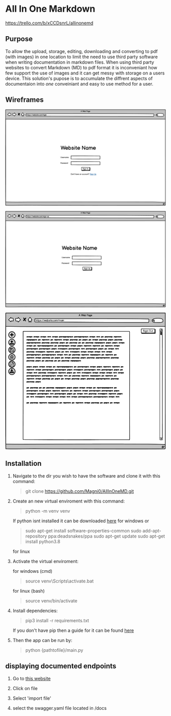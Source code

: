 # All In One Markdown

<https://trello.com/b/xCCDsnrL/allinonemd>

## Purpose

To allow the upload, storage, editing, downloading and converting to pdf (with images) in one location to limit the need to use third party software when writing documentation in markdown files. When using third party websites to convert Markdown (MD) to pdf format it is inconveniant how few support the use of images and it can get messy with storage on a users device. This solution's pupose is to accumulate the diffrent aspects of documentaion into *one* conveiniant and easy to use method for a user.

## Wireframes

![login page](docs/login-wireframe.png)

![sign up page](docs/sign-up-wireframe.png)

![main page](docs/main-wireframe.png)

## Installation

1. Navigate to the dir you wish to have the software and clone it with this command:

    >git clone https://github.com/Magni0/AllInOneMD.git

2. Create an new virtual enviroment with this command:

    >python -m venv venv

    If python isnt installed it can be downloaded [here](https://www.python.org/downloads/) for windows or

    >sudo apt-get install software-properties-common
    >sudo add-apt-repository ppa:deadsnakes/ppa
    >sudo apt-get update
    >sudo apt-get install python3.8

    for linux

3. Activate the virtual enviroment:

    for windows (cmd)

    >source venv\Scripts\activate.bat

    for linux (bash)

    >source venv/bin/activate

4. Install dependencies:

    >pip3 install -r requirements.txt

    If you don't have pip then a guide for it can be found [here](https://pip.pypa.io/en/stable/installing/)

5. Then the app can be run by:

    >python {pathtofile}/main.py

## displaying documented endpoints

1. Go to [this website](https://editor.swagger.io/#)

2. Click on file

3. Select 'import file'

4. select the swagger.yaml file located in /docs
